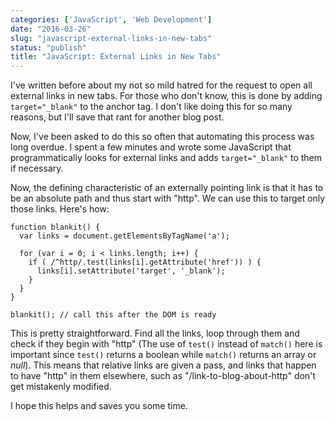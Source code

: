 ```yaml
---
categories: ['JavaScript', 'Web Development']
date: "2016-03-26"
slug: "javascript-external-links-in-new-tabs"
status: "publish"
title: "JavaScript: External Links in New Tabs"
---
```


I've written before about my not so mild hatred for the request to open all external links in new tabs. For those who don't know, this is done by adding `target="_blank"` to the anchor tag. I don't like doing this for so many reasons, but I'll save that rant for another blog post.

Now, I've been asked to do this so often that automating this process was long overdue. I spent a few minutes and wrote some JavaScript that programmatically looks for external links and adds `target="_blank"` to them if necessary.

Now, the defining characteristic of an externally pointing link is that it has to be an absolute path and thus start with "http". We can use this to target only those links. Here's how:

```
function blankit() {
  var links = document.getElementsByTagName('a');

  for (var i = 0; i < links.length; i++) {
    if ( /^http/.test(links[i].getAttribute('href')) ) {
      links[i].setAttribute('target', '_blank');
    }
  }
}

blankit(); // call this after the DOM is ready

```

This is pretty straightforward. Find all the links, loop through them and check if they begin with "http" (The use of `test()` instead of `match()` here is important since `test()` returns a boolean while `match()` returns an array or _null_). This means that relative links are given a pass, and links that happen to have "http" in them elsewhere, such as "/link-to-blog-about-http" don't get mistakenly modified.

I hope this helps and saves you some time.
